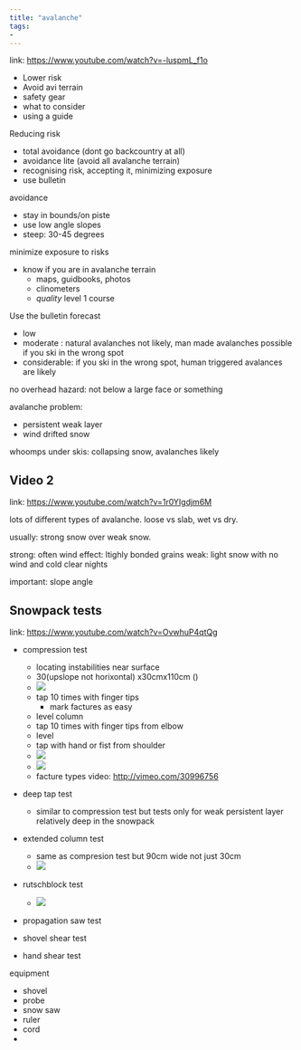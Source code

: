 ```yaml
---
title: "avalanche"
tags: 
- 
---
```


link: https://www.youtube.com/watch?v=-luspmL_f1o

- Lower risk
- Avoid avi terrain
- safety gear
- what to consider
- using a guide


Reducing risk
- total avoidance (dont go backcountry at all)
- avoidance lite (avoid all avalanche terrain)
- recognising risk, accepting it, minimizing exposure 
- use bulletin

avoidance
- 	stay in bounds/on piste
- 	use low angle slopes
- 	steep: 30-45 degrees

minimize exposure to risks
- know if you are in avalanche terrain
	- maps, guidbooks, photos
	- clinometers
	- _quality_ level 1 course 

Use the bulletin forecast
- low
- moderate : natural avalanches not likely, man made avalanches possible if you ski in the wrong spot
- considerable: if you ski in the wrong spot, human triggered avalances are likely

no overhead hazard: not below a large face or something

avalanche problem:
- persistent weak layer
- wind drifted snow

whoomps under skis: collapsing snow, avalanches likely

## Video 2
link: https://www.youtube.com/watch?v=1r0YIgdjm6M

lots of different types of avalanche. loose vs slab, wet vs dry.

usually: strong snow over weak snow.

strong: often wind effect: ltighly bonded grains
weak: light snow with no wind and cold clear nights

important: slope angle 

## Snowpack tests
link: https://www.youtube.com/watch?v=OvwhuP4qtQg

- compression test
	- locating instabilities near surface
	- 30(upslope not horixontal) x30cmx110cm ()
	- ![](https://i.imgur.com/ebmXC6M.png)
	- tap 10 times with finger tips
		- mark factures as easy
	- level column
	- tap 10 times with finger tips from elbow
	- level
	- tap with hand or fist from shoulder
	- ![](https://i.imgur.com/2sCLTuz.png)
	- ![](https://i.imgur.com/YT6hWpT.png)
	- facture types video: http://vimeo.com/30996756
 
- deep tap test
	- similar to compression test but tests only for weak persistent layer relatively deep in the snowpack
- extended column test
	- same as compresion test but 90cm wide not just 30cm
	- ![](https://i.imgur.com/itugyJ1.png)

- rutschblock test
	- ![](https://i.imgur.com/FnocAmt.png)
- propagation saw test
- shovel shear test
- hand shear test

equipment
- shovel
- probe
- snow saw
- ruler
- cord
- 